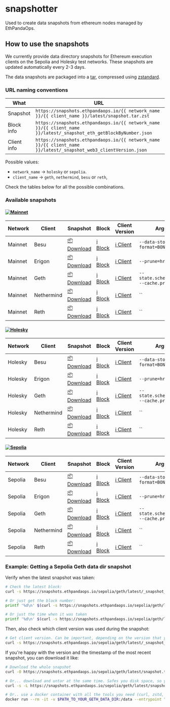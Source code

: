 # snapshotter

Used to create data snapshots from ethereum nodes managed by EthPandaOps.


## How to use the snapshots

We currently provide data directory snapshots for Ethereum execution clients on the Sepolia and Holesky test networks. These snapshots are updated automatically every 2-3 days.

The data snapshots are packaged into a [tar](https://man7.org/linux/man-pages/man1/tar.1.html), compressed using [zstandard](https://github.com/facebook/zstd).

### URL naming conventions

What | URL
---  | ----
Snapshot | `https://snapshots.ethpandaops.io/{{ network_name }}/{{ client_name }}/latest/snapshot.tar.zst`
Block info | `https://snapshots.ethpandaops.io/{{ network_name }}/{{ client_name }}/latest/_snapshot_eth_getBlockByNumber.json`
Client info | `https://snapshots.ethpandaops.io/{{ network_name }}/{{ client_name }}/latest/_snapshot_web3_clientVersion.json`

Possible values:
- `network_name` -> `holesky` or `sepolia`.
- `client_name` -> `geth`, `nethermind`, `besu` or `reth`,

Check the tables below for all the possible combinations.

### Available snapshots

#### [![Mainnet](https://github.com/ethpandaops/snapshotter/actions/workflows/verify-mainnet.yaml/badge.svg)](https://github.com/ethpandaops/snapshotter/actions/workflows/verify-mainnet.yaml)

Network | Client     | Snapshot                                                                                   | Block                                                                                                      | Client Version                                                                                            | Args
--------| ------     | -----                                                                                      | ---                                                                                                        | ---                                                                                                       | ---
Mainnet | Besu       | [📦 Download](https://snapshots.ethpandaops.io/mainnet/besu/latest/snapshot.tar.zst)       | [ℹ️ Block](https://snapshots.ethpandaops.io/mainnet/besu/latest/_snapshot_eth_getBlockByNumber.json)       | [ℹ️ Client](https://snapshots.ethpandaops.io/mainnet/besu/latest/_snapshot_web3_clientVersion.json)       | `--data-storage-format=BONSAI`
Mainnet | Erigon     | [📦 Download](https://snapshots.ethpandaops.io/mainnet/erigon/latest/snapshot.tar.zst)     | [ℹ️ Block](https://snapshots.ethpandaops.io/mainnet/erigon/latest/_snapshot_eth_getBlockByNumber.json)     | [ℹ️ Client](https://snapshots.ethpandaops.io/mainnet/erigon/latest/_snapshot_web3_clientVersion.json)     | `--prune=hrtc `
Mainnet | Geth       | [📦 Download](https://snapshots.ethpandaops.io/mainnet/geth/latest/snapshot.tar.zst)       | [ℹ️ Block](https://snapshots.ethpandaops.io/mainnet/geth/latest/_snapshot_eth_getBlockByNumber.json)       | [ℹ️ Client](https://snapshots.ethpandaops.io/mainnet/geth/latest/_snapshot_web3_clientVersion.json)       | `--state.scheme=path --cache.preimages`
Mainnet | Nethermind | [📦 Download](https://snapshots.ethpandaops.io/mainnet/nethermind/latest/snapshot.tar.zst) | [ℹ️ Block](https://snapshots.ethpandaops.io/mainnet/nethermind/latest/_snapshot_eth_getBlockByNumber.json) | [ℹ️ Client](https://snapshots.ethpandaops.io/mainnet/nethermind/latest/_snapshot_web3_clientVersion.json) | ``
Mainnet | Reth       | [📦 Download](https://snapshots.ethpandaops.io/mainnet/reth/latest/snapshot.tar.zst)       | [ℹ️ Block](https://snapshots.ethpandaops.io/mainnet/reth/latest/_snapshot_eth_getBlockByNumber.json)       | [ℹ️ Client](https://snapshots.ethpandaops.io/mainnet/reth/latest/_snapshot_web3_clientVersion.json)       | ``


#### [![Holesky](https://github.com/ethpandaops/snapshotter/actions/workflows/verify-holesky.yaml/badge.svg)](https://github.com/ethpandaops/snapshotter/actions/workflows/verify-holesky.yaml)

Network | Client     | Snapshot                                                                                   | Block                                                                                                      | Client Version                                                                                            | Args
--------| ------     | -----                                                                                      | ---                                                                                                        | ---                                                                                                       | ---
Holesky | Besu       | [📦 Download](https://snapshots.ethpandaops.io/holesky/besu/latest/snapshot.tar.zst)       | [ℹ️ Block](https://snapshots.ethpandaops.io/holesky/besu/latest/_snapshot_eth_getBlockByNumber.json)       | [ℹ️ Client](https://snapshots.ethpandaops.io/holesky/besu/latest/_snapshot_web3_clientVersion.json)       | `--data-storage-format=BONSAI`
Holesky | Erigon     | [📦 Download](https://snapshots.ethpandaops.io/holesky/erigon/latest/snapshot.tar.zst)     | [ℹ️ Block](https://snapshots.ethpandaops.io/holesky/erigon/latest/_snapshot_eth_getBlockByNumber.json)     | [ℹ️ Client](https://snapshots.ethpandaops.io/holesky/erigon/latest/_snapshot_web3_clientVersion.json)     | `--prune=hrtc `
Holesky | Geth       | [📦 Download](https://snapshots.ethpandaops.io/holesky/geth/latest/snapshot.tar.zst)       | [ℹ️ Block](https://snapshots.ethpandaops.io/holesky/geth/latest/_snapshot_eth_getBlockByNumber.json)       | [ℹ️ Client](https://snapshots.ethpandaops.io/holesky/geth/latest/_snapshot_web3_clientVersion.json)       | `--state.scheme=path --cache.preimages`
Holesky | Nethermind | [📦 Download](https://snapshots.ethpandaops.io/holesky/nethermind/latest/snapshot.tar.zst) | [ℹ️ Block](https://snapshots.ethpandaops.io/holesky/nethermind/latest/_snapshot_eth_getBlockByNumber.json) | [ℹ️ Client](https://snapshots.ethpandaops.io/holesky/nethermind/latest/_snapshot_web3_clientVersion.json) | ``
Holesky | Reth       | [📦 Download](https://snapshots.ethpandaops.io/holesky/reth/latest/snapshot.tar.zst)       | [ℹ️ Block](https://snapshots.ethpandaops.io/holesky/reth/latest/_snapshot_eth_getBlockByNumber.json)       | [ℹ️ Client](https://snapshots.ethpandaops.io/holesky/reth/latest/_snapshot_web3_clientVersion.json)       | ``


#### [![Sepolia](https://github.com/ethpandaops/snapshotter/actions/workflows/verify-sepolia.yaml/badge.svg)](https://github.com/ethpandaops/snapshotter/actions/workflows/verify-sepolia.yaml)
Network | Client     | Snapshot                                                                                   | Block                                                                                                      | Client Version                                                                                            | Args
--------| ------     | -----                                                                                      | ---                                                                                                        | ---                                                                                                       | ---
Sepolia | Besu       | [📦 Download](https://snapshots.ethpandaops.io/sepolia/besu/latest/snapshot.tar.zst)       | [ℹ️ Block](https://snapshots.ethpandaops.io/sepolia/besu/latest/_snapshot_eth_getBlockByNumber.json)       | [ℹ️ Client](https://snapshots.ethpandaops.io/sepolia/besu/latest/_snapshot_web3_clientVersion.json)       | `--data-storage-format=BONSAI`
Sepolia | Erigon     | [📦 Download](https://snapshots.ethpandaops.io/sepolia/erigon/latest/snapshot.tar.zst)     | [ℹ️ Block](https://snapshots.ethpandaops.io/sepolia/erigon/latest/_snapshot_eth_getBlockByNumber.json)     | [ℹ️ Client](https://snapshots.ethpandaops.io/sepolia/erigon/latest/_snapshot_web3_clientVersion.json)     | `--prune=hrtc `
Sepolia | Geth       | [📦 Download](https://snapshots.ethpandaops.io/sepolia/geth/latest/snapshot.tar.zst)       | [ℹ️ Block](https://snapshots.ethpandaops.io/sepolia/geth/latest/_snapshot_eth_getBlockByNumber.json)       | [ℹ️ Client](https://snapshots.ethpandaops.io/sepolia/geth/latest/_snapshot_web3_clientVersion.json)       | `--state.scheme=path --cache.preimages`
Sepolia | Nethermind | [📦 Download](https://snapshots.ethpandaops.io/sepolia/nethermind/latest/snapshot.tar.zst) | [ℹ️ Block](https://snapshots.ethpandaops.io/sepolia/nethermind/latest/_snapshot_eth_getBlockByNumber.json) | [ℹ️ Client](https://snapshots.ethpandaops.io/sepolia/nethermind/latest/_snapshot_web3_clientVersion.json) | ``
Sepolia | Reth       | [📦 Download](https://snapshots.ethpandaops.io/sepolia/reth/latest/snapshot.tar.zst)       | [ℹ️ Block](https://snapshots.ethpandaops.io/sepolia/reth/latest/_snapshot_eth_getBlockByNumber.json)       | [ℹ️ Client](https://snapshots.ethpandaops.io/sepolia/reth/latest/_snapshot_web3_clientVersion.json)       | ``

### Example: Getting a Sepolia Geth data dir snapshot

Verify when the latest snapshot was taken:

```sh
# Check the latest block:
curl -s https://snapshots.ethpandaops.io/sepolia/geth/latest/_snapshot_eth_getBlockByNumber.json

# Or just get the block number:
printf '%d\n' $(curl -s https://snapshots.ethpandaops.io/sepolia/geth/latest/_snapshot_eth_getBlockByNumber.json | jq -r '.result.number')

# Or just the time when it was taken
printf '%d\n' $(curl -s https://snapshots.ethpandaops.io/sepolia/geth/latest/_snapshot_eth_getBlockByNumber.json | jq -r '.result.timestamp') | date
```

Then, also check which client version was used during the snapshot:

```sh
# Get client version. Can be important, depending on the version that you want to run.
curl -s https://snapshots.ethpandaops.io/sepolia/geth/latest/_snapshot_web3_clientVersion.json | jq -r '.result'
```

If you're happy with the version and the timestamp of the most recent snapshot, you can download it like:

```sh
# Download the whole snapshot
curl -O https://snapshots.ethpandaops.io/sepolia/geth/latest/snapshot.tar.zst

# Or... download and untar at the same time. Safes you disk space, so you don't have to store the full compressed file.
curl -s -L https://snapshots.ethpandaops.io/sepolia/geth/latest/snapshot.tar.zst | tar -I zstd -xvf - -C $PATH_TO_YOUR_GETH_DATA_DIR

# Or.. use a docker container with all the tools you need (curl, zstd, tar) and untar it on the fly
docker run --rm -it -v $PATH_TO_YOUR_GETH_DATA_DIR:/data --entrypoint "/bin/sh" alpine -c "apk add --no-cache curl tar zstd && curl -s -L https://snapshots.ethpandaops.io/sepolia/geth/latest/snapshot.tar.zst | tar -I zstd -xvf - -C /data"
